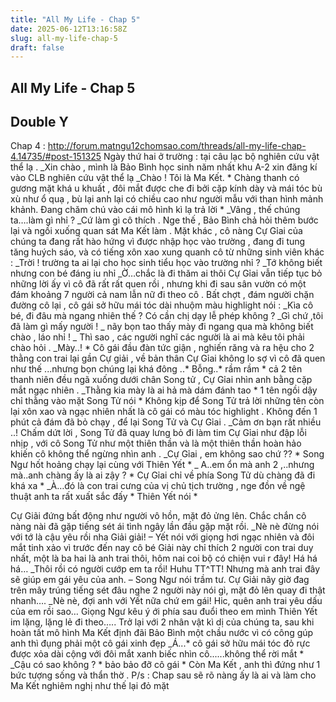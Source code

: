 ```yaml
---
title: "All My Life - Chap 5"
date: 2025-06-12T13:16:58Z
slug: all-my-life-chap-5
draft: false
---
```


## All My Life - Chap 5

## Double Y

Chap 4 : http://forum.matngu12chomsao.com/threads/all-my-life-chap-4.14735/#post-151325
Ngày thứ hai ở trường : tại câu lạc bộ nghiên cứu vật thể lạ . 
_Xin chào , mình là Bảo Bình học sinh năm nhất khu A-2 xin đăng kí vào CLB nghiên cứu vật thể lạ 
_Chào ! Tôi là Ma Kết. * Chàng thanh có gương mặt khá u khuất , đôi mắt được che đi bởi cặp kính dày và mái tóc bù xù như ổ quạ , bù lại anh lại có chiều cao như người mẫu với than hình mảnh khảnh. Đang chăm chú vào cái mô hình kì lạ trả lời *
_Vâng , thế chúng ta….làm gì nhỉ ?
_Cứ làm gì cô thích .
Nge thế , Bảo Bình chả hỏi thêm bước lại và ngồi xuống quan sát Ma Kết làm .
Mặt khác , cô nàng Cự Gỉai của chúng ta đang rất hào hứng vì được nhập học vào trường , đang đi tung tăng huých sáo, và có tiếng xôn xao xung quanh cô từ những sinh viên khác :
_Trời ! trường ta ai lại cho học sinh tiểu học vào trường nhỉ ?
_Tớ không biết nhưng con bé đáng iu nhỉ 
_Ờ…chắc là đi thăm ai thôi
Cự Gỉai vẫn tiếp tục bỏ những lời ấy vì cô đã rất rất quen rồi , nhưng khi đi sau sân vườn có một đám khoảng 7 người cả nam lẫn nữ đi theo cô . Bất chợt , đám người chặn đường cô lại , cô gái sở hữu mái tóc dài nhuộm màu highlight nói :
_Kìa cô bé, đi đâu mà ngang nhiên thế ? Có cần chị dạy lễ phép không ? 
_Gì chứ ,tôi đã làm gì mấy người !
_ nãy bọn tao thấy mày đi ngang qua mà không biết chào , láo nhỉ ! 
_ Thì sao , các người nghĩ các người là ai mà kêu tôi phải chào hỏi .
_Mày..! * Cô gái đầu đàn tức giận , nghiến răng và ra hệu cho 2 thằng con trai lại gần Cự giải , về bản thân Cự Gỉai không lo sợ vì cô đã quen như thế ...nhưng bọn chúng lại khá đông ..*
Bỗng..* rầm rầm * cả 2 tên thanh niên đều ngã xuống dưới chân Song tử , Cự Gỉai nhìn anh bằng cặp mắt ngạc nhiên .
_Thằng kia mày là ai hả mà dám đánh tao * 1 tên ngồi dậy chỉ thằng vào mặt Song Tử nói *
Không kịp để Song Tử trả lời những tên còn lại xôn xao và ngạc nhiên nhất là cô gái có màu tóc highlight . Không đến 1 phút cả đám đã bỏ chạy , để lại Song Tử và Cự Gỉai .
_Cảm ơn bạn rất nhiều ..!
Chấm dứt lời , Song Tử đã quay lưng bỏ đi làm tim Cự Gỉai như đập lỗi nhịp , với cô Song Tử như một thiên thần và là một thiên thần hoàn hảo khiến cô không thể ngừng nhìn anh .
_Cự Gỉai , em không sao chứ ?? * Song Ngư hốt hoảng chạy lại cùng với Thiên Yết *
_ A..em ổn mà anh 2 ,..nhưng mà..anh chàng ấy là ai zậy ? * Cự Gỉai chỉ về phía Song Tử dù chàng đã đi khá xa *
_À…đó là con trai cưng của vị chủ tịch trường , nge đồn về ngệ thuật anh ta rất xuất sắc đấy * Thiên Yết nói * 
 
Cự Giãi đứng bất động như người vô hồn, mặt đỏ ửng lên. Chắc chắn cô nàng nài đã gặp tiếng sét ái tình ngây lần đầu gặp mặt rồi.
_Nè nè đừng nói với tớ là cậu yêu rồi nha Giải giải! – Yết nói với giọng hơi ngạc nhiên và đôi mắt tinh xảo vì trước đến nay cô bé Giải này chỉ thích 2 người con trai duy nhất, một là ba hai là anh trai thôi, hôm nai coi bộ có chiện vui r đây! Há há há…
_Thôi rồi có người cướp em ta rồi! Huhu TT^TT! Nhưng mà anh trai đây sẽ giúp em gái yêu của anh. – Song Ngư nói trầm tư.
Cự Giải nãy giờ đag trên mây trúng tiếng sét đâu nghe 2 người này nói gì, mặt đỏ lên quay đi thật nhanh….
_Nè nè, đợi anh với Yết nữa chứ em gái! Hic, quên anh trai yêu dấu của em rồi sao…
Giọng Ngư kêu ý ới phía sau đuổi theo em mình
Thiên Yết im lặng, lặng lẻ đi theo…..
Trở lại với 2 nhân vật kì dị của chúng ta, sau khi hoàn tất mô hình Ma Kết định đãi Bảo Bình một chầu nước vì có công gúp anh thì đụng phải một cô gái xinh đẹp 
_Á...* cô gái sở hữu mái tóc đỏ rực được xỏa dài cộng với đôi mắt xanh biếc nhìn cô......không thể rời mắt * 
_Cậu có sao không ? * bảo bảo đỡ cô gái *
Còn Ma Kết , anh thì đứng như 1 bức tượng sống và thẩn thờ .
P/s : Chap sau sẽ rõ nàng ấy là ai và làm cho Ma Kết nghiêm nghị như thế lại đỏ mặt